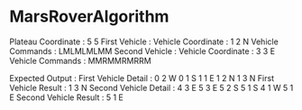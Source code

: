 # MarsRoverAlgorithm

Plateau Coordinate : 5 5
First Vehicle :
Vehicle Coordinate : 1 2 N
Vehicle Commands : LMLMLMLMM
Second Vehicle :
Vehicle Coordinate : 3 3 E
Vehicle Commands : MMRMMRMRRM

Expected Output :
First Vehicle Detail :
0 2 W
0 1 S
1 1 E
1 2 N
1 3 N
First Vehicle Result : 1 3 N
Second Vehicle Detail :
4 3 E
5 3 E
5 2 S
5 1 S
4 1 W
5 1 E
Second Vehicle Result : 5 1 E
 
